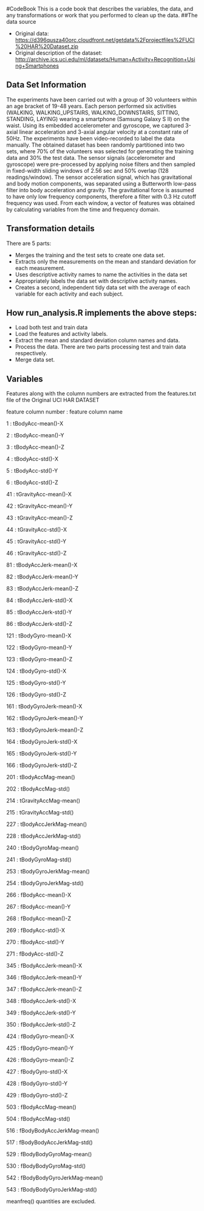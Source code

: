 #CodeBook
This is a code book that describes the variables, the data, and any transformations or work that you performed to clean up the data.
##The data source
*	Original data: https://d396qusza40orc.cloudfront.net/getdata%2Fprojectfiles%2FUCI%20HAR%20Dataset.zip
*	Original description of the dataset: http://archive.ics.uci.edu/ml/datasets/Human+Activity+Recognition+Using+Smartphones

## Data Set Information

The experiments have been carried out with a group of 30 volunteers within an age bracket of 19-48 years. Each person performed six activities (WALKING, WALKING_UPSTAIRS, WALKING_DOWNSTAIRS, SITTING, STANDING, LAYING) wearing a smartphone (Samsung Galaxy S II) on the waist. Using its embedded accelerometer and gyroscope, we captured 3-axial linear acceleration and 3-axial angular velocity at a constant rate of 50Hz. The experiments have been video-recorded to label the data manually. The obtained dataset has been randomly partitioned into two sets, where 70% of the volunteers was selected for generating the training data and 30% the test data.
The sensor signals (accelerometer and gyroscope) were pre-processed by applying noise filters and then sampled in fixed-width sliding windows of 2.56 sec and 50% overlap (128 readings/window). The sensor acceleration signal, which has gravitational and body motion components, was separated using a Butterworth low-pass filter into body acceleration and gravity. The gravitational force is assumed to have only low frequency components, therefore a filter with 0.3 Hz cutoff frequency was used. From each window, a vector of features was obtained by calculating variables from the time and frequency domain.

## Transformation details

There are 5 parts:
*	Merges the training and the test sets to create one data set.
*	Extracts only the measurements on the mean and standard deviation for each measurement.
*	Uses descriptive activity names to name the activities in the data set
*	Appropriately labels the data set with descriptive activity names.
*	Creates a second, independent tidy data set with the average of each variable for each activity and each subject.

## How run_analysis.R implements the above steps:

*	Load both test and train data
*	Load the features and activity labels.
*	Extract the mean and standard deviation column names and data.
*	Process the data. There are two parts processing test and train data respectively.
* Merge data set.
 
## Variables

Features along with the column numbers are extracted from the features.txt file of the Original UCI HAR DATASET

feature column number	: feature column name

1 :	tBodyAcc-mean()-X

2	: tBodyAcc-mean()-Y

3	: tBodyAcc-mean()-Z

4	:	tBodyAcc-std()-X

5	:	tBodyAcc-std()-Y

6	:	tBodyAcc-std()-Z

41	:	tGravityAcc-mean()-X

42	:	tGravityAcc-mean()-Y

43	:	tGravityAcc-mean()-Z

44	:	tGravityAcc-std()-X

45	:	tGravityAcc-std()-Y

46	:	tGravityAcc-std()-Z

81	:	tBodyAccJerk-mean()-X

82	:	tBodyAccJerk-mean()-Y

83	:	tBodyAccJerk-mean()-Z

84	:	tBodyAccJerk-std()-X

85	:	tBodyAccJerk-std()-Y

86	:	tBodyAccJerk-std()-Z

121	:	tBodyGyro-mean()-X

122	:	tBodyGyro-mean()-Y

123	:	tBodyGyro-mean()-Z

124	:	tBodyGyro-std()-X

125	:	tBodyGyro-std()-Y

126	:	tBodyGyro-std()-Z

161	:	tBodyGyroJerk-mean()-X

162	:	tBodyGyroJerk-mean()-Y

163	:	tBodyGyroJerk-mean()-Z

164	:	tBodyGyroJerk-std()-X

165	:	tBodyGyroJerk-std()-Y

166	:	tBodyGyroJerk-std()-Z

201	:	tBodyAccMag-mean()

202	:	tBodyAccMag-std()

214	:	tGravityAccMag-mean()

215	:	tGravityAccMag-std()

227	:	tBodyAccJerkMag-mean()

228	:	tBodyAccJerkMag-std()

240	:	tBodyGyroMag-mean()

241	:	tBodyGyroMag-std()

253	:	tBodyGyroJerkMag-mean()

254	:	tBodyGyroJerkMag-std()

266	:	fBodyAcc-mean()-X

267	:	fBodyAcc-mean()-Y

268	:	fBodyAcc-mean()-Z

269	:	fBodyAcc-std()-X

270	:	fBodyAcc-std()-Y

271	:	fBodyAcc-std()-Z

345	:	fBodyAccJerk-mean()-X

346	:	fBodyAccJerk-mean()-Y

347	:	fBodyAccJerk-mean()-Z

348	:	fBodyAccJerk-std()-X

349	:	fBodyAccJerk-std()-Y

350	:	fBodyAccJerk-std()-Z

424	:	fBodyGyro-mean()-X

425	:	fBodyGyro-mean()-Y

426	:	fBodyGyro-mean()-Z

427	:	fBodyGyro-std()-X

428	:	fBodyGyro-std()-Y

429	:	fBodyGyro-std()-Z

503	:	fBodyAccMag-mean()

504	:	fBodyAccMag-std()

516	:	fBodyBodyAccJerkMag-mean()

517	:	fBodyBodyAccJerkMag-std()

529	:	fBodyBodyGyroMag-mean()

530	:	fBodyBodyGyroMag-std()

542	:	fBodyBodyGyroJerkMag-mean()

543	:	fBodyBodyGyroJerkMag-std()

meanfreq() quantities are excluded.
